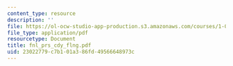 ```yaml
---
content_type: resource
description: ''
file: https://ol-ocw-studio-app-production.s3.amazonaws.com/courses/1-054-mechanics-and-design-of-concrete-structures-spring-2004/23022779c7b101a386fd49566648973c_fnl_prs_cdy_flng.pdf
file_type: application/pdf
resourcetype: Document
title: fnl_prs_cdy_flng.pdf
uid: 23022779-c7b1-01a3-86fd-49566648973c
---
```

